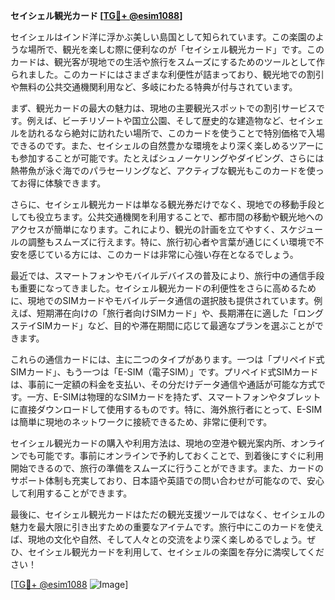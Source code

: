**セイシェル観光カード [[TG💪+ @esim1088](https://t.me/s/esim1088)]**

セイシェルはインド洋に浮かぶ美しい島国として知られています。この楽園のような場所で、観光を楽しむ際に便利なのが「セイシェル観光カード」です。このカードは、観光客が現地での生活や旅行をスムーズにするためのツールとして作られました。このカードにはさまざまな利便性が詰まっており、観光地での割引や無料の公共交通機関利用など、多岐にわたる特典が付与されています。

まず、観光カードの最大の魅力は、現地の主要観光スポットでの割引サービスです。例えば、ビーチリゾートや国立公園、そして歴史的な建造物など、セイシェルを訪れるなら絶対に訪れたい場所で、このカードを使うことで特別価格で入場できるのです。また、セイシェルの自然豊かな環境をより深く楽しめるツアーにも参加することが可能です。たとえばシュノーケリングやダイビング、さらには熱帯魚が泳ぐ海でのパラセーリングなど、アクティブな観光もこのカードを使ってお得に体験できます。

さらに、セイシェル観光カードは単なる観光券だけでなく、現地での移動手段としても役立ちます。公共交通機関を利用することで、都市間の移動や観光地へのアクセスが簡単になります。これにより、観光の計画を立てやすく、スケジュールの調整もスムーズに行えます。特に、旅行初心者や言葉が通じにくい環境で不安を感じている方には、このカードは非常に心強い存在となるでしょう。

最近では、スマートフォンやモバイルデバイスの普及により、旅行中の通信手段も重要になってきました。セイシェル観光カードの利便性をさらに高めるために、現地でのSIMカードやモバイルデータ通信の選択肢も提供されています。例えば、短期滞在向けの「旅行者向けSIMカード」や、長期滞在に適した「ロングステイSIMカード」など、目的や滞在期間に応じて最適なプランを選ぶことができます。

これらの通信カードには、主に二つのタイプがあります。一つは「プリペイド式SIMカード」、もう一つは「E-SIM（電子SIM）」です。プリペイド式SIMカードは、事前に一定額の料金を支払い、その分だけデータ通信や通話が可能な方式です。一方、E-SIMは物理的なSIMカードを持たず、スマートフォンやタブレットに直接ダウンロードして使用するものです。特に、海外旅行者にとって、E-SIMは簡単に現地のネットワークに接続できるため、非常に便利です。

セイシェル観光カードの購入や利用方法は、現地の空港や観光案内所、オンラインでも可能です。事前にオンラインで予約しておくことで、到着後にすぐに利用開始できるので、旅行の準備をスムーズに行うことができます。また、カードのサポート体制も充実しており、日本語や英語での問い合わせが可能なので、安心して利用することができます。

最後に、セイシェル観光カードはただの観光支援ツールではなく、セイシェルの魅力を最大限に引き出すための重要なアイテムです。旅行中にこのカードを使えば、現地の文化や自然、そして人々との交流をより深く楽しめるでしょう。ぜひ、セイシェル観光カードを利用して、セイシェルの楽園を存分に満喫してください！

[[TG💪+ @esim1088](https://t.me/s/esim1088) ![Image](https://i.postimg.cc/Y0z9fWf4/image.png)]